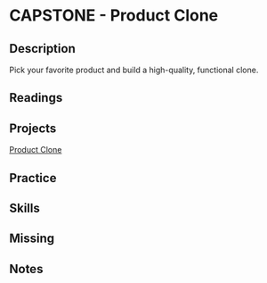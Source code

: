 # CAPSTONE - Product Clone

## Description

Pick your favorite product and build a high-quality, functional clone.

## Readings

## Projects

[Product Clone](./assignments/capstone-clone.md)

## Practice

## Skills

## Missing

## Notes
